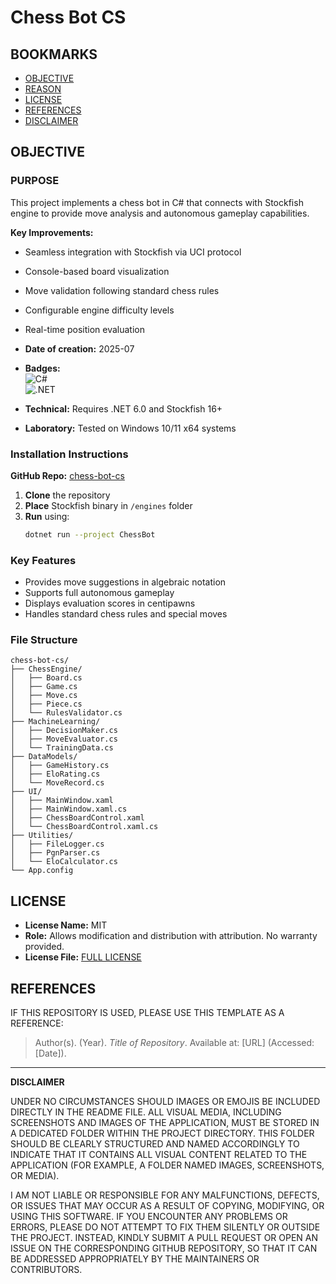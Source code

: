 # Chess Bot CS

## BOOKMARKS  
- [OBJECTIVE](#objective)  
- [REASON](#reason)  
- [LICENSE](#license)  
- [REFERENCES](#references)
- [DISCLAIMER](#disclaimer)  

## OBJECTIVE  

### PURPOSE  
This project implements a chess bot in C# that connects with Stockfish engine to provide move analysis and autonomous gameplay capabilities.  

**Key Improvements:**  
- Seamless integration with Stockfish via UCI protocol  
- Console-based board visualization  
- Move validation following standard chess rules  
- Configurable engine difficulty levels  
- Real-time position evaluation  

- **Date of creation:** 2025-07  
- **Badges:**  
  ![C#](https://img.shields.io/badge/C%23-239120?logo=c-sharp&logoColor=white)  
  ![.NET](https://img.shields.io/badge/.NET-512BD4?logo=dotnet&logoColor=white)  

- **Technical:** Requires .NET 6.0 and Stockfish 16+  
- **Laboratory:** Tested on Windows 10/11 x64 systems  

### Installation Instructions  
**GitHub Repo:** [chess-bot-cs](https://github.com/Naoyuki-Christopher-H/chess-bot-cs)  

1. **Clone** the repository  
2. **Place** Stockfish binary in `/engines` folder  
3. **Run** using:  
   ```bash
   dotnet run --project ChessBot
   ```

### Key Features  
- Provides move suggestions in algebraic notation  
- Supports full autonomous gameplay  
- Displays evaluation scores in centipawns  
- Handles standard chess rules and special moves  

### File Structure  
```
chess-bot-cs/
├── ChessEngine/
│   ├── Board.cs
│   ├── Game.cs
│   ├── Move.cs
│   ├── Piece.cs
│   └── RulesValidator.cs
├── MachineLearning/
│   ├── DecisionMaker.cs
│   ├── MoveEvaluator.cs
│   └── TrainingData.cs
├── DataModels/
│   ├── GameHistory.cs
│   ├── EloRating.cs
│   └── MoveRecord.cs
├── UI/
│   ├── MainWindow.xaml
│   ├── MainWindow.xaml.cs
│   ├── ChessBoardControl.xaml
│   └── ChessBoardControl.xaml.cs
├── Utilities/
│   ├── FileLogger.cs
│   ├── PgnParser.cs
│   └── EloCalculator.cs
└── App.config

```

## LICENSE  
- **License Name:** MIT  
- **Role:** Allows modification and distribution with attribution. No warranty provided.  
- **License File:** [FULL LICENSE](LICENSE)  

## REFERENCES  

IF THIS REPOSITORY IS USED, PLEASE USE THIS TEMPLATE AS A REFERENCE:

> Author(s). (Year). *Title of Repository*. Available at: \[URL] (Accessed: \[Date]).

---

**DISCLAIMER**  

UNDER NO CIRCUMSTANCES SHOULD IMAGES OR EMOJIS BE INCLUDED DIRECTLY IN 
THE README FILE. ALL VISUAL MEDIA, INCLUDING SCREENSHOTS AND IMAGES OF 
THE APPLICATION, MUST BE STORED IN A DEDICATED FOLDER WITHIN THE PROJECT 
DIRECTORY. THIS FOLDER SHOULD BE CLEARLY STRUCTURED AND NAMED ACCORDINGLY 
TO INDICATE THAT IT CONTAINS ALL VISUAL CONTENT RELATED TO THE APPLICATION 
(FOR EXAMPLE, A FOLDER NAMED IMAGES, SCREENSHOTS, OR MEDIA).

I AM NOT LIABLE OR RESPONSIBLE FOR ANY MALFUNCTIONS, DEFECTS, OR ISSUES THAT 
MAY OCCUR AS A RESULT OF COPYING, MODIFYING, OR USING THIS SOFTWARE. IF YOU 
ENCOUNTER ANY PROBLEMS OR ERRORS, PLEASE DO NOT ATTEMPT TO FIX THEM SILENTLY 
OR OUTSIDE THE PROJECT. INSTEAD, KINDLY SUBMIT A PULL REQUEST OR OPEN AN ISSUE 
ON THE CORRESPONDING GITHUB REPOSITORY, SO THAT IT CAN BE ADDRESSED APPROPRIATELY 
BY THE MAINTAINERS OR CONTRIBUTORS.
